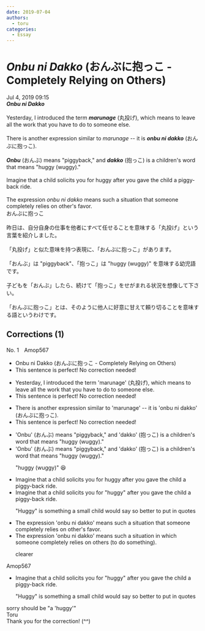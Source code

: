 ```yaml
---
date: 2019-07-04
authors:
  - toru
categories:
  - Essay
---
```


<h1 id="subject_show"><strong><em>Onbu ni Dakko</strong></em> (おんぶに抱っこ - Completely Relying on Others)</h1>
<div class="date">Jul 4, 2019 09:15</div>
<div id="post"><div id="body_show_ori">
<strong><em>Onbu ni Dakko</strong></em><br/><br/>Yesterday, I introduced the term <strong><em>marunage</em></strong> (丸投げ), which means to leave all the work that you have to do to someone else.<br/><br/>There is another expression similar to <em>marunage</em> -- it is <strong><em>onbu ni dakko</em></strong> (おんぶに抱っこ).<br/><br/><strong><em>Onbu</em></strong> (おんぶ) means "piggyback," and <strong><em>dakko</em></strong> (抱っこ) is a children's word that means "huggy (wuggy)."<br/><br/>Imagine that a child solicits you for huggy after you gave the child a piggy-back ride.<br/><br/>The expression <em>onbu ni dakko</em> means such a situation that someone completely relies on other's favor.
</div></div>

<!-- more -->

<div id="post_ja"><div id="body_show_mo">
おんぶに抱っこ<br/><br/>昨日は、自分自身の仕事を他者にすべて任せることを意味する「丸投げ」という言葉を紹介しました。<br/><br/>「丸投げ」と似た意味を持つ表現に、「おんぶに抱っこ」があります。<br/><br/>「おんぶ」は "piggyback"、「抱っこ」は "huggy (wuggy)" を意味する幼児語です。<br/><br/>子どもを「おんぶ」したら、続けて「抱っこ」をせがまれる状況を想像して下さい。<br/><br/>「おんぶに抱っこ」とは、そのように他人に好意に甘えて頼り切ることを意味する語というわけです。
</div></div>

## Corrections (1)
<div id="block"><div class="first_name"> No. 1　<span class="just_name">Amop567</span></div><div id="block2">
<ul class="correction_field">
<li class="incorrect">Onbu ni Dakko (おんぶに抱っこ - Completely Relying on Others)</li>
<li class="corrected perfect">This sentence is perfect! No correction needed!</li>
</ul>
<ul class="correction_field">
<li class="incorrect">Yesterday, I introduced the term 'marunage' (丸投げ), which means to leave all the work that you have to do to someone else.</li>
<li class="corrected perfect">This sentence is perfect! No correction needed!</li>
</ul>
<ul class="correction_field">
<li class="incorrect">There is another expression similar to 'marunage' -- it is 'onbu ni dakko' (おんぶに抱っこ).</li>
<li class="corrected perfect">This sentence is perfect! No correction needed!</li>
</ul>
<ul class="correction_field">
<li class="incorrect">'Onbu' (おんぶ) means "piggyback," and 'dakko' (抱っこ) is a children's word that means "huggy (wuggy)."</li>
<li class="corrected correct">
'Onbu' (おんぶ) means "piggyback," and 'dakko' (抱っこ) is a children's word that means "huggy (wuggy)."
<p class="correction_comment">"huggy (wuggy)" 😆</p>
</li>
</ul>
<ul class="correction_field">
<li class="incorrect">Imagine that a child solicits you for huggy after you gave the child a piggy-back ride.</li>
<li class="corrected correct">
Imagine that a child solicits you for <span class="f_blue">"</span>huggy<span class="f_blue">" </span>after you gave the child a piggy-back ride.
<p class="correction_comment">"Huggy" is something a small child would say so better to put in quotes</p>
</li>
</ul>
<ul class="correction_field">
<li class="incorrect">The expression 'onbu ni dakko' means such a situation that someone completely relies on other's favor.</li>
<li class="corrected correct">
The expression 'onbu ni dakko' means <span class="sline"><span class="f_red">such</span></span> a situation <span class="f_blue">in which</span> someone completely relies on <span class="f_blue">others (to do something)</span>.
<p class="correction_comment">clearer</p>
</li>
</ul>
</div><div class="name"><span class="just_name">Amop567</span><br><div class="quote_field"><ul class="correction_field">
<li class="corrected correct">
Imagine that a child solicits you for <span class="f_blue">"</span>huggy<span class="f_blue">" </span>after you gave the child a piggy-back ride.
<p class="correction_comment">
"Huggy" is something a small child would say so better to put in quotes
</p>
</li>
</ul></div>
sorry should be  "a 'huggy'" 
</div>
<div class="name"><span class="just_name">Toru</span><br>
Thank you for the correction! (^^)
</div>
</div>
